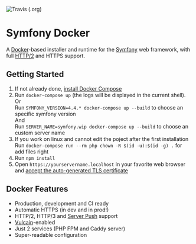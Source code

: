 ![Travis (.org)](https://travis-ci.com/Ichtuus/my-note-hub.svg?branch=master)

# Symfony Docker

A [Docker](https://www.docker.com/)-based installer and runtime for the [Symfony](https://symfony.com) web framework, with full [HTTP/2](https://symfony.com/doc/current/weblink.html) and HTTPS support.

## Getting Started

1. If not already done, [install Docker Compose](https://docs.docker.com/compose/install/)
2. Run `docker-compose up` (the logs will be displayed in the current shell). 
<br> Or <br> 
Run `SYMFONY_VERSION=4.4.* docker-compose up --build` to choose an specific symfony version
<br> And <br>
Run `SERVER_NAME=symfony.wip docker-compose up --build` to choose an custom server name
3. If you work on linux and cannot edit the poject after the first installation Run `docker-compose run --rm php chown -R $(id -u):$(id -g) .` for add files right 
4. Run `npm install`
5. Open `https://yourservername.localhost` in your favorite web browser and [accept the auto-generated TLS certificate](https://stackoverflow.com/a/15076602/1352334)

## Docker Features

* Production, development and CI ready
* Automatic HTTPS (in dev and in prod!)
* HTTP/2, HTTP/3 and [Server Push](https://symfony.com/doc/current/web_link.html) support
* [Vulcain](https://vulcain.rocks)-enabled
* Just 2 services (PHP FPM and Caddy server)
* Super-readable configuration
